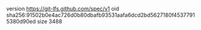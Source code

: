 version https://git-lfs.github.com/spec/v1
oid sha256:91502b0e4ac726d0b80dbafb93531aafa6dcd2bd5627180f45377915380d90ed
size 3488
